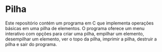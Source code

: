 # Pilha
Este repositório contém um programa em C que implementa operações básicas em uma pilha de elementos. O programa oferece um menu interativo com opções para criar uma pilha, empilhar um elemento, desempilhar um elemento, ver o topo da pilha, imprimir a pilha, destruir a pilha e sair do programa.
